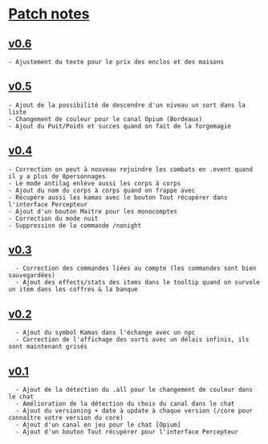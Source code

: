 # [Patch notes](https://machral.github.io/)

## [v0.6](#v06)
	- Ajustement du texte pour le prix des enclos et des maisons

## [v0.5](#v05)
	- Ajout de la possibilité de descendre d'un niveau un sort dans la liste
	- Changement de couleur pour le canal Opium (Bordeaux)
	- Ajout du Puit/Poids et succes quand on fait de la forgemagie

## [v0.4](#v04)
	- Correction on peut à nouveau rejoindre les combats en .event quand il y a plus de 8personnages
	- Le mode antilag enlève aussi les corps à corps
	- Ajout du nom du corps à corps quand on frappe avec
	- Récupère aussi les kamas avec le bouton Tout récupérer dans l'interface Percepteur
	- Ajout d'un bouton Maitre pour les monocomptes
	- Correction du mode nuit
	- Suppression de la commande /nonight

## [v0.3](#v03)
	  - Correction des commandes liées au compte (les commandes sont bien sauvegardées)
	  - Ajout des effects/stats des items dans le tooltip quand on survole un item dans les coffres & la banque

## [v0.2](#v02)
	  - Ajout du symbol Kamas dans l'échange avec un npc
	  - Correction de l'affichage des sorts avec un délais infinis, ils sont maintenant grisés

## [v0.1](#v01)
	  - Ajout de la détection du .all pour le changement de couleur dans le chat
	  - Amélioration de la détection du choix du canal dans le chat
	  - Ajout du versioning + date à update à chaque version (/core pour connaître votre version du core)
	  - Ajout d'un canal en jeu pour le chat [Opium]
	  - Ajout d'un bouton Tout récupérer pour l'interface Percepteur